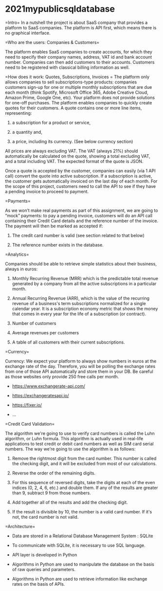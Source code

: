 # 2021mypublicsqldatabase



=Intro= 
In a nutshell the project is about SaaS company that provides a platform to SaaS companies. The platform is API first, which means there is no graphical interface. 


=Who are the users: Companies & Customers= 

The platform enables SaaS companies to create accounts, for which they need to specify
their company names, address, VAT id and bank account number. Companies can then add
customers to their accounts. Customers need to be registered with classical billing
information as well.

=How does it work: Quotes, Subscriptions, Invoices = 
The platform only allows companies to sell subscriptions-type products: companies customers sign-up for one or multiple monthly subscriptions that are due each month (think Spotify, Microsoft Office 365, Adobe Creative Cloud, Amazon Prime, Google One, etc). Your platform does not provide solutions for one-off purchases.
The platform enables companies to quickly create quotes for their customers. A quote contains one or more line items, representing:

1. a subscription for a product or service,

2. a quantity and,

3. a price, including its currency. (See below currency section)

All prices are always excluding VAT. The VAT (always 21%) should automatically be calculated on the quote, showing a total excluding VAT, and a total including VAT. The expected format of the quote is JSON. 

Once a quote is accepted by the customer, companies can easily (via 1 API call) convert the quote into active subscription. If a subscription is active, the customer gets automatically invoiced on the last day of each month. For the scope of this project, customers need to call the API to see if they have a pending invoice to proceed to payment.

=Payments=

As we won’t make real payments as part of this assignment, we are going to “mock” payments: to pay a pending invoice, customers will do an API call containing their Credit Card details and the reference number of the invoice.
The payment will then be marked as accepted if:

1. The credit card number is valid (see section related to that below)

2. The reference number exists in the database.

=Analytics= 

Companies should be able to retrieve simple statistics about their business, always in euros:

1. Monthly Recurring Revenue (MRR) which is the predictable total revenue generated by a company from all the active subscriptions in a particular month.

2. Annual Recurring Revenue (ARR), which is the value of the recurring revenue of a business's term subscriptions normalized for a single calendar year. It is a subscription economy metric that shows the money that comes in every year for the life of a subscription (or contract).

3. Number of customers

4. Average revenues per customers

5. A table of all customers with their current subscriptions.


=Currency=

Currency:
We expect your platform to always show numbers in euros at the exchange rate of the day. Therefore, you will be polling the exchange rates from one of those API automatically and store them in your DB. Be careful as those websites only provide 250 free calls per month. 

- https://www.exchangerate-api.com/

- https://exchangeratesapi.io/

- https://fixer.io/

- ...


=Credit Card Validation= 

The algorithm we're going to use to verify card numbers is called the Luhn algorithm, or Luhn formula. This algorithm is actually used in real-life applications to test credit or debit card numbers as well as SIM card serial numbers. The way we're going to use the algorithm is as follows:

1. Remove the rightmost digit from the card number. This number is called the checking digit, and it will be excluded from most of our calculations.

2. Reverse the order of the remaining digits.

3. For this sequence of reversed digits, take the digits at each of the even indices (0, 2, 4, 6, etc.) and double them. If any of the results are greater than 9, subtract 9 from those numbers.

4. Add together all of the results and add the checking digit.

5. If the result is divisible by 10, the number is a valid card number. If it's not, the card
number is not valid.



=Architecture= 

* Data are stored in a Relational Database Management System : SQLite

* To communicate with SQLite, it is necessary to use SQL language.

* API layer is developed in Python

* Algorithms in Python are used to manipulate the database on the basis of raw queries and parameters.

* Algorithms in Python are used to retrieve information like exchange rates on the basis of APIs.


